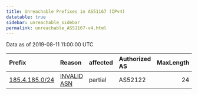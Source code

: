 ```yaml
---
title: Unreachable Prefixes in AS51167 (IPv4)
datatable: true
sidebar: unreachable_sidebar
permalink: unreachable_AS51167-v4.html
---
```


Data as of 2019-08-11 11:00:00 UTC


<div class="datatable-begin"></div>

| Prefix                                                 | Reason                                                                                                | affected   | Authorized AS   |   MaxLength | Anchor                                         |   unreachable /24s |
|:-------------------------------------------------------|:------------------------------------------------------------------------------------------------------|:-----------|:----------------|------------:|:-----------------------------------------------|-------------------:|
| [185.4.185.0/24](https://stat.ripe.net/185.4.185.0/24) | [INVALID ASN](https://rpki-validator.ripe.net/announcement-preview?asn=AS51167&prefix=185.4.185.0/24) | partial    | AS52122         |          24 | [RIPE](unreachable_RIPE_NCC_RPKI_Root-v4.html) |                  1 |

<div class="datatable-end"></div>